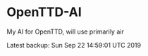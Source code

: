 # OpenTTD-AI
My AI for OpenTTD, will use primarily air

Latest backup: Sun Sep 22 14:59:01 UTC 2019
